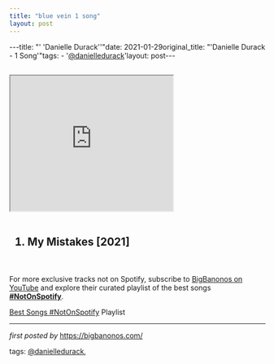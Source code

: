 ```yaml
---
title: "blue vein 1 song"
layout: post
---
```

---title: "' 'Danielle Durack''"date: 2021-01-29original_title: "'Danielle Durack - 1 Song'"tags:  - '[@danielledurack](/tags/danielledurack/)'layout: post---<h2><div class="separator"><iframe allowfullscreen="" class="BLOG_video_class" height="266" src="https://www.youtube.com/embed/OJuv3TIlnd4" width="320" youtube-src-id="OJuv3TIlnd4"></iframe></div><br /><ol><li>My Mistakes [2021]</li></ol></h2><br /><!--Subscribe and Playlist Links--><div>    <p>For more exclusive tracks not on Spotify, subscribe to <a href="https://www.youtube.com/[@BigBanonos](/tags/BigBanonos/)" target="_blank">BigBanonos on YouTube</a> and explore their curated playlist of the best songs <strong>[#NotOnSpotify](/tags/NotOnSpotify/)</strong>.</p>    <p><a href="https://www.youtube.com/playlist?list=PLtuNtuTatqI0kFahUCbtbfenC_ET5O_tr" target="_blank">Best Songs [#NotOnSpotify](/tags/NotOnSpotify/) Playlist<br /></a></p></div><hr /><p><em>first posted by</em> <a href="https://bigbanonos.com/" rel="noopener" target="_new">https://bigbanonos.com/</a></p><p>tags: [@danielledurack](/tags/danielledurack/),</p>